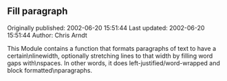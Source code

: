 ## Fill paragraph

Originally published: 2002-06-20 15:51:44
Last updated: 2002-06-20 15:51:44
Author: Chris Arndt

This Module contains a function that formats paragraphs of text to have a certain\nlinewidth, optionally stretching lines to that width by filling word gaps with\nspaces. In other words, it does left-justified/word-wrapped and block formatted\nparagraphs.